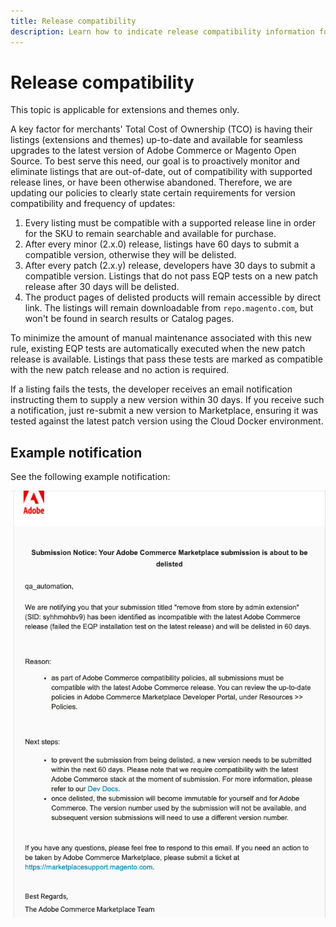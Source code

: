```yaml
---
title: Release compatibility
description: Learn how to indicate release compatibility information for your marketplace listing.
---
```


# Release compatibility

<InlineAlert variant="info" slots="text" />

This topic is applicable for extensions and themes only.

A key factor for merchants' Total Cost of Ownership (TCO) is having their listings (extensions and themes) up-to-date and available for seamless upgrades to the latest version of Adobe Commerce or Magento Open Source. To best serve this need, our goal is to proactively monitor and eliminate listings that are out-of-date, out of compatibility with supported release lines, or have been otherwise abandoned. Therefore, we are updating our policies to clearly state certain requirements for version compatibility and frequency of updates:

1. Every listing must be compatible with a supported release line in order for the SKU to remain searchable and available for purchase.
1. After every minor (2.x.0) release, listings have 60 days to submit a compatible version, otherwise they will be delisted.
1. After every patch (2.x.y) release, developers have 30 days to submit a compatible version. Listings that do not pass EQP tests on a new patch release after 30 days will be delisted.
1. The product pages of delisted products will remain accessible by direct link. The listings will remain downloadable from `repo.magento.com`, but won't be found in search results or Catalog pages.

To minimize the amount of manual maintenance associated with this new rule, existing EQP tests are automatically executed when the new patch release is available. Listings that pass these tests are marked as compatible with the new patch release and no action is required.

If a listing fails the tests, the developer receives an email notification instructing them to supply a new version within 30 days. If you receive such a notification, just re-submit a new version to Marketplace, ensuring it was tested against the latest patch version using the Cloud Docker environment.

## Example notification

See the following example notification:

![Example delisting notification from the marketplace](../_images/release-delisted.png)
